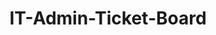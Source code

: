---
layout: article
title: IT-Admin-Ticket-Board
description: 
  - See an overview of your tickets. 
lang: en
weight: 1000
isDraft: true
ref: IT-Admin-Ticket-Board
category:
  - Administration
  - IT Tickets
  - IT
image: IT-Admin-Ticket-Board.png
image_thumbnail: IT-Admin-Ticket-Board_thumbnail.png
download: IT-Admin-Ticket-Board.pbmx
overview_description:
overview_benefits:
overview_data_sources:
---